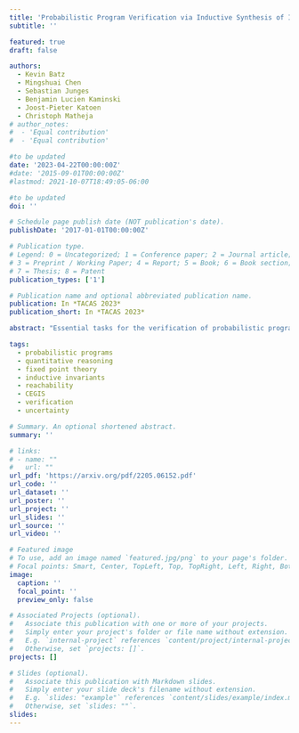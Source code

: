 ```yaml
---
title: 'Probabilistic Program Verification via Inductive Synthesis of Inductive Invariants'
subtitle: ''

featured: true
draft: false

authors:
  - Kevin Batz
  - Mingshuai Chen
  - Sebastian Junges
  - Benjamin Lucien Kaminski
  - Joost-Pieter Katoen
  - Christoph Matheja
# author_notes:
#  - 'Equal contribution'
#  - 'Equal contribution'

#to be updated
date: '2023-04-22T00:00:00Z'
#date: '2015-09-01T00:00:00Z'
#lastmod: 2021-10-07T18:49:05-06:00

#to be updated
doi: ''

# Schedule page publish date (NOT publication's date).
publishDate: '2017-01-01T00:00:00Z'

# Publication type.
# Legend: 0 = Uncategorized; 1 = Conference paper; 2 = Journal article;
# 3 = Preprint / Working Paper; 4 = Report; 5 = Book; 6 = Book section;
# 7 = Thesis; 8 = Patent
publication_types: ['1']

# Publication name and optional abbreviated publication name.
publication: In *TACAS 2023*
publication_short: In *TACAS 2023*

abstract: "Essential tasks for the verification of probabilistic programs include bounding expected outcomes and proving termination in finite expected runtime. We contribute a simple yet effective *inductive synthesis* approach for proving such *quantitative reachability properties* by generating *inductive invariants* on *source-code level*. Our implementation shows promise: It finds invariants for (in)finite-state programs, can beat state-of-the-art probabilistic model checkers, and is competitive with modern tools dedicated to invariant synthesis and expected runtime reasoning."

tags:
  - probabilistic programs
  - quantitative reasoning
  - fixed point theory
  - inductive invariants
  - reachability
  - CEGIS
  - verification
  - uncertainty

# Summary. An optional shortened abstract.
summary: ''

# links:
# - name: ""
#   url: ""
url_pdf: 'https://arxiv.org/pdf/2205.06152.pdf'
url_code: ''
url_dataset: ''
url_poster: ''
url_project: ''
url_slides: ''
url_source: ''
url_video: ''

# Featured image
# To use, add an image named `featured.jpg/png` to your page's folder.
# Focal points: Smart, Center, TopLeft, Top, TopRight, Left, Right, BottomLeft, Bottom, BottomRight.
image:
  caption: ''
  focal_point: ''
  preview_only: false

# Associated Projects (optional).
#   Associate this publication with one or more of your projects.
#   Simply enter your project's folder or file name without extension.
#   E.g. `internal-project` references `content/project/internal-project/index.md`.
#   Otherwise, set `projects: []`.
projects: []

# Slides (optional).
#   Associate this publication with Markdown slides.
#   Simply enter your slide deck's filename without extension.
#   E.g. `slides: "example"` references `content/slides/example/index.md`.
#   Otherwise, set `slides: ""`.
slides:
---
```


<!-- {{% callout note %}}
Click the _Cite_ button above to demo the feature to enable visitors to import publication metadata into their reference management software.
{{% /callout %}} -->
